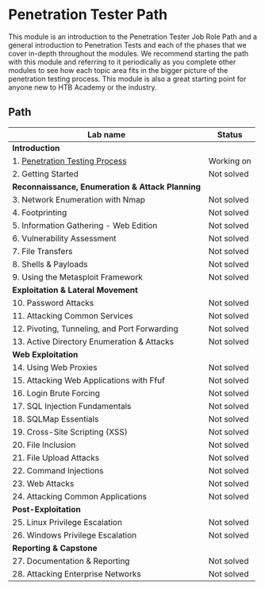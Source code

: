 # Penetration Tester Path
This module is an introduction to the Penetration Tester Job Role Path and a general introduction to Penetration Tests and each of the phases that we cover in-depth throughout the modules. We recommend starting the path with this module and referring to it periodically as you complete other modules to see how each topic area fits in the bigger picture of the penetration testing process. This module is also a great starting point for anyone new to HTB Academy or the industry.

## Path
| Lab name                                                      | Status     |
| ------------------------------------------------------------- | ---------- |
| **Introduction**                                              |            |
| 1. [Penetration Testing Process](Penetration_Testing_Process) | Working on |
| 2. Getting Started                                            | Not solved |
| **Reconnaissance, Enumeration & Attack Planning**             |            |
| 3. Network Enumeration with Nmap                              | Not solved |
| 4. Footprinting                                               | Not solved |
| 5. Information Gathering - Web Edition                        | Not solved |
| 6. Vulnerability Assessment                                   | Not solved |
| 7. File Transfers                                             | Not solved |
| 8. Shells & Payloads                                          | Not solved |
| 9. Using the Metasploit Framework                             | Not solved |
| **Exploitation & Lateral Movement**                           |
| 10. Password Attacks                                          | Not solved |
| 11. Attacking Common Services                                 | Not solved |
| 12. Pivoting, Tunneling, and Port Forwarding                  | Not solved |
| 13. Active Directory Enumeration & Attacks                    | Not solved |
| **Web Exploitation**                                          |            |
| 14. Using Web Proxies                                         | Not solved |
| 15. Attacking Web Applications with Ffuf                      | Not solved | 
| 16. Login Brute Forcing                                       | Not solved |
| 17. SQL Injection Fundamentals                                | Not solved |
| 18. SQLMap Essentials                                         | Not solved | 
| 19. Cross-Site Scripting (XSS)                                | Not solved |
| 20. File Inclusion                                            | Not solved |
| 21. File Upload Attacks                                       | Not solved |
| 22. Command Injections                                        | Not solved |
| 23. Web Attacks                                               | Not solved |
| 24. Attacking Common Applications                             | Not solved |
| **Post-Exploitation**                                         |            |
| 25. Linux Privilege Escalation                                | Not solved |
| 26. Windows Privilege Escalation                              | Not solved |
| **Reporting & Capstone**                                      |            |
| 27. Documentation & Reporting                                 | Not solved |
| 28. Attacking Enterprise Networks                             | Not solved |
